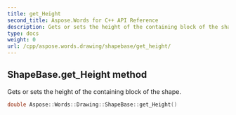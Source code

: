 ```yaml
---
title: get_Height
second_title: Aspose.Words for C++ API Reference
description: Gets or sets the height of the containing block of the shape. 
type: docs
weight: 0
url: /cpp/aspose.words.drawing/shapebase/get_height/
---
```

## ShapeBase.get_Height method


Gets or sets the height of the containing block of the shape.

```cpp
double Aspose::Words::Drawing::ShapeBase::get_Height()
```

